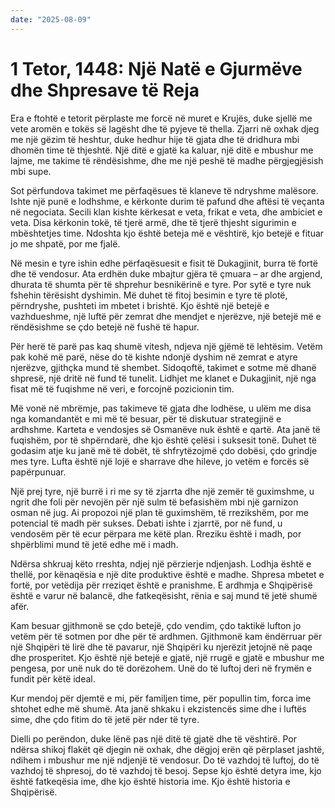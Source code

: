 ```yaml
---
date: "2025-08-09"
---
```


# 1 Tetor, 1448: Një Natë e Gjurmëve dhe Shpresave të Reja

Era e ftohtë e tetorit përplaste me forcë në muret e Krujës, duke sjellë me vete aromën e tokës së lagësht dhe të pyjeve të thella.  Zjarri në oxhak djeg me një gëzim të heshtur, duke hedhur hije të gjata dhe të dridhura mbi dhomën time të thjeshtë.  Një ditë e gjatë ka kaluar, një ditë e mbushur me lajme, me takime të rëndësishme, dhe me një peshë të madhe përgjegjësish mbi supe.

Sot përfundova takimet me përfaqësues të klaneve të ndryshme malësore.  Ishte një punë e lodhshme, e kërkonte durim të pafund dhe aftësi të veçanta në negociata.  Secili klan kishte kërkesat e veta, frikat e veta, dhe ambiciet e veta.  Disa kërkonin tokë, të tjerë armë, dhe të tjerë thjesht sigurimin e mbështetjes time.  Ndoshta kjo është beteja më e vështirë, kjo betejë e fituar jo me shpatë, por me fjalë.

Në mesin e tyre ishin edhe përfaqësuesit e fisit të Dukagjinit, burra të fortë dhe të vendosur.  Ata erdhën duke mbajtur gjëra të çmuara – ar dhe argjend, dhurata të shumta për të shprehur besnikërinë e tyre.  Por sytë e tyre nuk fshehin tërësisht dyshimin.  Më duhet të fitoj besimin e tyre të plotë, përndryshe, pushteti im mbetet i brishtë.  Kjo është një betejë e vazhdueshme,  një luftë për zemrat dhe mendjet e njerëzve, një betejë më e rëndësishme se çdo betejë në fushë të hapur.

Për herë të parë pas kaq shumë vitesh, ndjeva një gjëmë të lehtësim.  Vetëm pak kohë më parë, nëse do të kishte ndonjë dyshim në zemrat e atyre njerëzve, gjithçka mund të shembet. Sidoqoftë, takimet e sotme më dhanë shpresë, një dritë në fund të tunelit. Lidhjet me klanet e Dukagjinit, një nga fisat më të fuqishme në veri, e forcojnë pozicionin tim.

Më vonë në mbrëmje, pas takimeve të gjata dhe lodhëse, u ulëm me disa nga komandantët e mi më të besuar,  për të diskutuar strategjinë e ardhshme.  Karteta e vendosjes së Osmanëve nuk është e qartë.  Ata janë të fuqishëm, por të shpërndarë, dhe kjo është çelësi i suksesit tonë. Duhet të godasim atje ku janë më të dobët, të shfrytëzojmë çdo dobësi, çdo grindje mes tyre.  Lufta është një lojë e sharrave dhe hileve, jo vetëm e forcës së papërpunuar.

Një prej tyre, një burrë i ri me sy të zjarrta dhe një zemër të guximshme, u ngrit dhe foli për nevojën për një sulm të befasishëm mbi një garnizon osman në jug.  Ai propozoi një plan të guximshëm, të rrezikshëm, por me potencial të madh për sukses.  Debati ishte i zjarrtë, por në fund, u vendosëm për të ecur përpara me këtë plan.  Rreziku është i madh, por shpërblimi mund të jetë edhe më i madh.

Ndërsa shkruaj këto rreshta, ndjej një përzierje ndjenjash.  Lodhja është e thellë, por kënaqësia e një dite produktive është e madhe.  Shpresa mbetet e fortë, por vetëdija për rreziqet është e pranishme.  E ardhmja e Shqipërisë është e varur në balancë, dhe fatkeqësisht, rënia e saj mund të jetë shumë afër.

Kam besuar gjithmonë se çdo betejë, çdo vendim, çdo taktikë lufton jo vetëm për të sotmen por dhe për të ardhmen.  Gjithmonë kam ëndërruar për një Shqipëri të lirë dhe të pavarur, një Shqipëri ku njerëzit jetojnë në paqe dhe prosperitet. Kjo është një betejë e gjatë, një rrugë e gjatë e mbushur me pengesa, por unë nuk do të dorëzohem. Unë do të luftoj deri në frymën e fundit për këtë ideal.

Kur mendoj për djemtë e mi, për familjen time, për popullin tim, forca ime shtohet edhe më shumë. Ata janë shkaku i ekzistencës sime dhe i luftës sime, dhe çdo fitim do të jetë për nder të tyre.

Dielli po perëndon, duke lënë pas një ditë të gjatë dhe të vështirë.  Por ndërsa shikoj flakët që djegin në oxhak, dhe dëgjoj erën që përplaset jashtë, ndihem i mbushur me një ndjenjë të vendosur.  Do të vazhdoj të luftoj, do të vazhdoj të shpresoj, do të vazhdoj të besoj.  Sepse kjo është detyra ime, kjo është fatkeqësia ime, dhe kjo është historia ime.  Kjo është historia e Shqipërisë.

